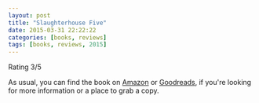 ```yaml
---
layout: post
title: "Slaughterhouse Five"
date: 2015-03-31 22:22:22
categories: [books, reviews]
tags: [books, reviews, 2015]
---
```


Rating 3/5

As usual, you can find the book on [Amazon] or [Goodreads], if you're looking for more information or a place to grab a copy.

[Amazon]: http://www.amazon.com/Slaughterhouse-Five-Kurt-Vonnegut/dp/0440180295
[Goodreads]: https://www.goodreads.com/book/show/4981.Slaughterhouse_Five

